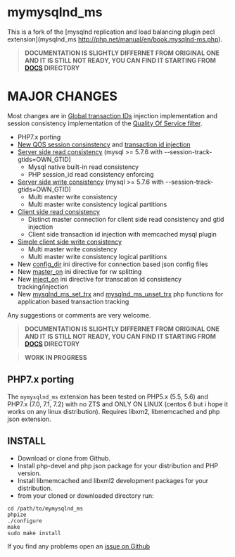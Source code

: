 # mymysqlnd_ms
This is a fork of the [mysqlnd replication and load balancing plugin pecl extension](mysqlnd_ms http://php.net/manual/en/book.mysqlnd-ms.php). 

>**DOCUMENTATION IS SLIGHTLY DIFFERNET FROM ORIGINAL ONE AND IT IS STILL NOT READY, YOU CAN FIND IT STARTING FROM [DOCS](docs/BOOK.md) DIRECTORY**

# MAJOR CHANGES
Most changes are in [Global transaction IDs](docs/BOOK/QUICKSTART-AND-EXAMPLES/GLOBAL-TRANSACTION-IDS.md) injection implementation and session consistency implementation of the [Quality Of Service filter](docs/BOOK/QUICKSTART-AND-EXAMPLES/SERVICE-LEVEL-AND-CONSISTENCY.md).

* PHP7.x porting
* [New QOS session consinstency](docs/BOOK/QUICKSTART-AND-EXAMPLES/SERVICE-LEVEL-AND-CONSISTENCY.md) and [transaction id injection](docs/BOOK/QUICKSTART-AND-EXAMPLES/GLOBAL-TRANSACTION-IDS.md)
* [Server side read consistency](docs/BOOK/QUICKSTART-AND-EXAMPLES/SERVICE-LEVEL-AND-CONSISTENCY.md#server-side-read-consistency) (mysql >= 5.7.6 with --session-track-gtids=OWN_GTID)
  * Mysql native built-in read consistency 
  * PHP session_id read consistency enforcing
* [Server side write consistency](docs/BOOK/QUICKSTART-AND-EXAMPLES/SERVICE-LEVEL-AND-CONSISTENCY.md#server-side-write-consistency) (mysql >= 5.7.6 with --session-track-gtids=OWN_GTID)
  * Multi master write consistency 
  * Multi master write consistency logical partitions
* [Client side read consistency](docs/BOOK/QUICKSTART-AND-EXAMPLES/SERVICE-LEVEL-AND-CONSISTENCY.md#client-side-read-consistency)
  * Distinct master connection for client side read consistency and gtid injection
  * Client side transaction id injection with memcached mysql plugin
* [Simple client side write consistency](docs/BOOK/QUICKSTART-AND-EXAMPLES/SERVICE-LEVEL-AND-CONSISTENCY.md#simple-client-side-write-consistency)
  * Multi master write consistency 
  * Multi master write consistency logical partitions   
* New [config_dir](docs/BOOK/INSTALLING-CONFIGURING/RUNTIME-CONFIGURATION.md#mysqlnd_ms.config_dir) ini directive for connection based json config files
* New [master_on](docs/BOOK/INSTALLING-CONFIGURING/RUNTIME-CONFIGURATION.md#mysqlnd_ms.master_on) ini directive for rw splitting 
* New [inject_on](docs/BOOK/INSTALLING-CONFIGURING/RUNTIME-CONFIGURATION.md#mysqlnd_ms.inject_on) ini directive for transcation id consistency tracking/injection
* New [mysqlnd_ms_set_trx](docs/BOOK/MYSQLND_MS-FUNCTIONS/MYSQLND_MS_SET_TRX.md) and [mysqlnd_ms_unset_trx](docs/BOOK/MYSQLND_MS-FUNCTIONS/MYSQLND_MS_UNSET_TRX.md) php functions for application based transaction tracking

Any suggestions or comments are very welcome.

>**DOCUMENTATION IS SLIGHTLY DIFFERNET FROM ORIGINAL ONE AND IT IS STILL NOT READY, YOU CAN FIND IT STARTING FROM [DOCS](docs/BOOK.md) DIRECTORY**


>**WORK IN PROGRESS**

## PHP7.x porting
The `mymysqlnd_ms` extension has been tested on PHP5.x (5.5, 5.6) and PHP7.x (7.0, 7.1, 7.2) with no ZTS and ONLY ON LINUX (centos 6 but i hope it works on any linux distribution). Requires libxm2, libmemcached and php json extension. 

## INSTALL
* Download or clone from Github.
* Install php-devel and php json package for your distribution and PHP version.
* Install libmemcached and libxml2 development packages for your distribution.
* from your cloned or downloaded directory run:

```
cd /path/to/mymysqlnd_ms
phpize
./configure
make
sudo make install
```
If you find any problems open an [issue on Github](https://github.com/sergiotabanelli/mymysqlnd_ms/issues) 

